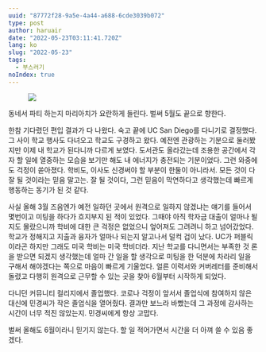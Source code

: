 ```yaml
---
uuid: "87772f28-9a5e-4a44-a688-6cde3039b072"
type: post
author: haruair
date: "2022-05-23T03:11:41.720Z"
lang: ko
slug: "2022-05-23"
tags:
  - 부스러기
noIndex: true
---
```


<figure><img src="/resources/live.staticflickr.com/65535/52089339172_252cab704f_b.webp" loading="lazy" /></figure>

동네서 파티 하는지 마리아치가 요란하게 들린다. 벌써 5월도 끝으로 향한다.

한참 기다렸던 편입 결과가 다 나왔다. 숙고 끝에 UC San Diego를 다니기로 결정했다. 그 사이 학교 행사도 다녀오고 학교도 구경하고 왔다. 예전엔 관광하는 기분으로 둘러봤지만 이제 내 학교가 된다니까 다르게 보였다. 도서관도 올라갔는데 조용한 공간에서 각자 할 일에 열중하는 모습을 보기만 해도 내 에너지가 충전되는 기분이었다. 그런 와중에도 걱정이 쏟아졌다. 학비도, 이사도 신경써야 할 부분이 한둘이 아니라서. 모든 것이 다 잘 될 것이라는 믿음 말고는. 잘 될 것이다, 그런 믿음이 막연하다고 생각했는데 빠르게 행동하는 동기가 된 것 같다.

사실 올해 3월 즈음엔가 예전 일하던 곳에서 원격으로 일하지 않겠냐는 얘기를 들어서 몇번이고 미팅을 하다가 흐지부지 된 적이 있었다. 그때야 아직 학자금 대출이 얼마나 될 지도 몰랐으니까 학비에 대한 큰 걱정은 없었으니 엎어져도 그려려니 하고 넘어갔었다. 학교가 정해지고 지출과 융자가 얼마나 되는지 알고나서 덜컥 겁이 났다. UC가 퍼블릭이라곤 하지만 그래도 미국 학비는 미국 학비더라. 지난 학교를 다니면서는 부족한 것 론을 받으면 되겠지 생각했는데 얼마 간 일을 할 생각으로 미팅을 한 덕분에 차라리 일을 구해서 해야겠다는 쪽으로 마음이 빠르게 기울었다. 얼른 이력서와 커버레터를 준비해서 돌렸고 다행히 원격으로 근무할 수 있는 곳을 찾아 6월부터 시작하게 되었다.

다니던 커뮤니티 컬리지에서 졸업했다. 코로나 걱정이 앞서서 졸업식에 참여하지 않은 대신에 민경씨가 작은 졸업식을 열어줬다. 결과만 보느라 바빴는데 그 과정에 감사하는 시간이 너무 적진 않았는지. 민경씨에게 항상 고맙다.

벌써 올해도 6월이라니 믿기지 않는다. 할 일 적어가면서 시간을 더 아껴 쓸 수 있음 좋겠다.